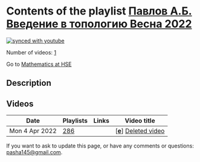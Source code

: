 # Contents of the playlist [Павлов А.Б. Введение в топологию Весна 2022](https://www.youtube.com/playlist?list=PLq3E5oubNNoD85C41q6-7-iuYNlYoi6aL)

[![synced with youtube](https://img.shields.io/github/last-commit/mathphysschool/mathphysschool.github.io/autoupdate1?label=synced%20with%20youtube)](https://github.com/mathphysschool/mathphysschool.github.io/commits/autoupdate1)

Number of videos: [1](#videos)

Go to [Mathematics at HSE](../README.md)

## Description



## Videos

|Date|Playlists|Links|Video title|
|---|---|---|---|
| Mon&nbsp;4&nbsp;Apr&nbsp;2022 | [286](../playlists/286 "Павлов А.Б. Введение в топологию Весна 2022") |  | [[**e**](https://studio.youtube.com/video/6iuIOSjdUDA/edit "Edit")] [Deleted video](https://www.youtube.com/watch?v=6iuIOSjdUDA&list=PLq3E5oubNNoD85C41q6-7-iuYNlYoi6aL "This video is unavailable.") |


 If you want to ask to update this page, or have any comments or questions: <pasha145@gmail.com>.